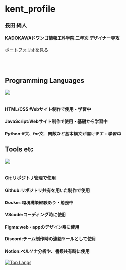 # kent_profile
### 長田 絹人 <br>
#### KADOKAWAドワンゴ情報工科学院 二年次 デザイナー専攻<br>
[ポートフォリオを見る](https://)

<br>
<br>


## Programming Languages
![](https://skillicons.dev/icons?i=html,css,js,python)
<br>
<br>
#### **HTML/CSS**:Webサイト制作で使用・学習中<br>
#### **JavaScript**:Webサイト制作で使用・基礎から学習中<br>
#### **Python**:if文、for文、関数など基本構文が書けます・学習中<br>

## Tools etc
![](https://skillicons.dev/icons?i=git,github,docker,vscode,figma,discord,notion)
<br>
<br>
#### **Git**:リポジトリ管理で使用<br>
#### **Github**:リポジトリ共有を用いた制作で使用<br>
#### **Docker**:環境構築経験あり・勉強中<br>
#### **VScode**:コーディング時に使用<br>
#### **Figma**:web・appのデザイン時に使用<br>
#### **Discord**:チーム制作時の連絡ツールとして使用<br>
#### **Notion**:ペルソナ分析や、書類共有時に使用<br>

[![Top Langs](https://github-readme-stats.vercel.app/api/top-langs/?username=Yuki00Yukishiro)](https://github.com/anuraghazra/github-readme-stats)
